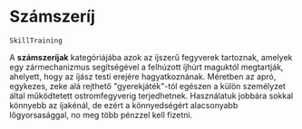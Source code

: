 # Számszeríj

`SkillTraining`

A **számszeríjak** kategóriájába azok az íjszerű fegyverek tartoznak, amelyek egy zármechanizmus segítségével a felhúzott íjhúrt maguktól megtartják, ahelyett, hogy az íjász testi erejére hagyatkoznának. Méretben az apró, egykezes, zeke alá rejthető "gyerekjáték"-tól egészen a külön személyzet által működtetett ostromfegyverig terjedhetnek. Használatuk jobbára sokkal könnyebb az íjakénál, de ezért a könnyedségért alacsonyabb lőgyorsasággal, no meg több pénzzel kell fizetni.